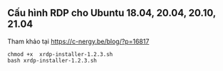 ## Cấu hình RDP cho Ubuntu 18.04, 20.04, 20.10, 21.04

Tham khảo tại https://c-nergy.be/blog/?p=16817

```
chmod +x  xrdp-installer-1.2.3.sh
bash xrdp-installer-1.2.3.sh
```
